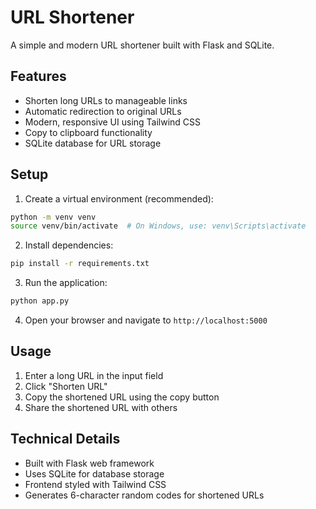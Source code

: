 # URL Shortener

A simple and modern URL shortener built with Flask and SQLite.

## Features

- Shorten long URLs to manageable links
- Automatic redirection to original URLs
- Modern, responsive UI using Tailwind CSS
- Copy to clipboard functionality
- SQLite database for URL storage

## Setup

1. Create a virtual environment (recommended):
```bash
python -m venv venv
source venv/bin/activate  # On Windows, use: venv\Scripts\activate
```

2. Install dependencies:
```bash
pip install -r requirements.txt
```

3. Run the application:
```bash
python app.py
```

4. Open your browser and navigate to `http://localhost:5000`

## Usage

1. Enter a long URL in the input field
2. Click "Shorten URL"
3. Copy the shortened URL using the copy button
4. Share the shortened URL with others

## Technical Details

- Built with Flask web framework
- Uses SQLite for database storage
- Frontend styled with Tailwind CSS
- Generates 6-character random codes for shortened URLs 